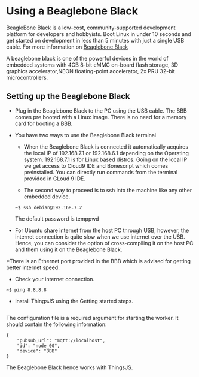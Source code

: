 # Using a Beaglebone Black

BeagleBone Black is a low-cost, community-supported development platform for developers and hobbyists. Boot Linux in under 10 seconds and get started on development in less than 5 minutes with just a single USB cable. For more information on [Beaglebone Black](https://beagleboard.org/black)

A beaglebone black is one of the powerful devices in the world of embedded systems with 4GB 8-bit eMMC on-board flash storage, 3D graphics accelerator,NEON floating-point accelerator, 2x PRU 32-bit microcontrollers.

## Setting up the Beaglebone Black

* Plug in the Beaglebone Black to the PC using the USB cable. The BBB comes pre booted with a Linux image. There is no need for a memory card for booting a BBB.

* You have two ways to use the Beaglebone Black terminal
  * When the Beaglebone Black is connected it automatically acquires the local IP of 192.168.7.1 or 192.168.6.1 depending on the Operating system. 192.168.7.1 is for Linux based distros. Going on the local IP we get access to Cloud9 IDE and Bonescript which comes preinstalled. You can directly run commands from the terminal provided in CLoud 9 IDE.

  * The second way to proceed is to ssh into the machine like any other embedded device.

  ```
  ~$ ssh debian@192.168.7.2

  ```
  The default password is temppwd

* For Ubuntu share internet from the host PC through USB, however, the internet connection is quite slow when we use internet over the USB. Hence, you can consider the option of cross-compiling it on the host PC and them using it on the Beaglebone Black.

*There is an Ethernet port provided in the BBB which is advised for getting better internet speed.

* Check your internet connection.

```
~$ ping 8.8.8.8

```



* Install ThingsJS using the Getting started steps.
```

```

The configuration file is a required argument for starting the worker. It should contain the following information:

```
{
    "pubsub_url": "mqtt://localhost",
    "id": "node_00",
    "device": "BBB"
}
```

The Beaglebone Black hence works with ThingsJS.
